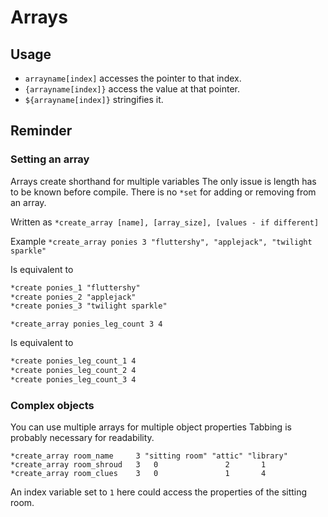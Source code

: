 # Arrays

## Usage

- `arrayname[index]` accesses the pointer to that index.
- `{arrayname[index]}` access the value at that pointer.
- `${arrayname[index]}` stringifies it.

## Reminder

### Setting an array

Arrays create shorthand for multiple variables
The only issue is length has to be known before compile.
There is no `*set` for adding or removing from an array.

Written as
`*create_array [name], [array_size], [values - if different]`

Example
`*create_array ponies 3 "fluttershy", "applejack", "twilight sparkle"`

Is equivalent to

```txt
*create ponies_1 "fluttershy"
*create ponies_2 "applejack"
*create ponies_3 "twilight sparkle"
```

`*create_array ponies_leg_count 3 4`

Is equivalent to

```txt
*create ponies_leg_count_1 4
*create ponies_leg_count_2 4
*create ponies_leg_count_3 4
```

### Complex objects

You can use multiple arrays for multiple object properties
Tabbing is probably necessary for readability.

```text
*create_array room_name     3 "sitting room" "attic" "library"
*create_array room_shroud   3   0               2       1
*create_array room_clues    3   0               1       4
```

An index variable set to `1` here could access the properties of the sitting room.
